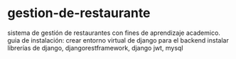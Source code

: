 # gestion-de-restaurante
sistema de gestión de restaurantes con fines de aprendizaje academico.
guia de instalación:
crear entorno virtual de django para el backend
instalar librerías de django, djangorestframework, django jwt, mysql
